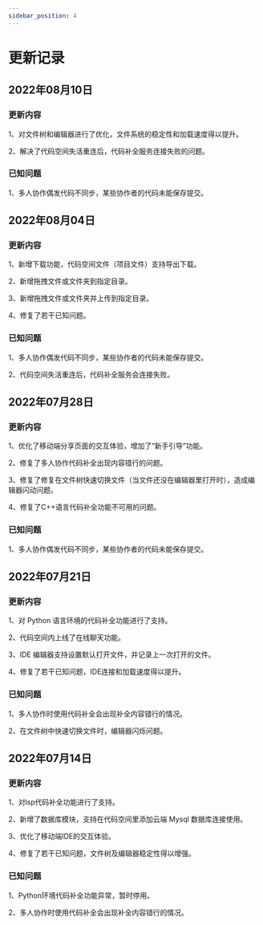 ```yaml
---
sidebar_position: 4
---
```


# 更新记录


## 2022年08月10日 

### 更新内容

1、对文件树和编辑器进行了优化，文件系统的稳定性和加载速度得以提升。

2、解决了代码空间失活重连后，代码补全服务连接失败的问题。


### 已知问题

1、多人协作偶发代码不同步，某些协作者的代码未能保存提交。


## 2022年08月04日 

### 更新内容

1、新增下载功能，代码空间文件（项目文件）支持导出下载。

2、新增拖拽文件或文件夹到指定目录。

3、新增拖拽文件或文件夹并上传到指定目录。

4、修复了若干已知问题。


### 已知问题

1、多人协作偶发代码不同步，某些协作者的代码未能保存提交。

2、代码空间失活重连后，代码补全服务会连接失败。


## 2022年07月28日 

### 更新内容

1、优化了移动端分享页面的交互体验，增加了“新手引导”功能。

2、修复了多人协作代码补全出现内容错行的问题。

3、修复了修复在文件树快速切换文件（当文件还没在编辑器里打开时），造成编辑器闪动问题。

4、修复了C++语言代码补全功能不可用的问题。


### 已知问题

1、多人协作偶发代码不同步，某些协作者的代码未能保存提交。



## 2022年07月21日 

### 更新内容

1、对 Python 语言环境的代码补全功能进行了支持。

2、代码空间内上线了在线聊天功能。

3、IDE 编辑器支持设置默认打开文件，并记录上一次打开的文件。

4、修复了若干已知问题，IDE连接和加载速度得以提升。

### 已知问题

1、多人协作时使用代码补全会出现补全内容错行的情况。

2、在文件树中快速切换文件时，编辑器闪烁问题。 


## 2022年07月14日 

### 更新内容

1、对lsp代码补全功能进行了支持。

2、新增了数据库模块，支持在代码空间里添加云端 Mysql 数据库连接使用。

3、优化了移动端IDE的交互体验。

4、修复了若干已知问题，文件树及编辑器稳定性得以增强。

### 已知问题

1、Python环境代码补全功能异常，暂时停用。

2、多人协作时使用代码补全会出现补全内容错行的情况。
